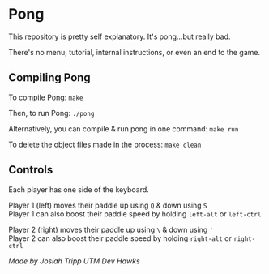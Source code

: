 # Pong

This repository is pretty self explanatory. It's pong...but really bad.

There's no menu, tutorial, internal instructions, or even an end to the game.

## Compiling Pong

To compile Pong: `make`

Then, to run Pong: `./pong`

Alternatively, you can compile & run pong in one command: `make run`

To delete the object files made in the process: `make clean`

## Controls

Each player has one side of the keyboard.

Player 1 (left) moves their paddle up using `Q` & down using `S`<br>
Player 1 can also boost their paddle speed by holding `left-alt` or `left-ctrl`

Player 2 (right) moves their paddle up using `\` & down using `'`<br>
Player 2 can also boost their paddle speed by holding `right-alt` or `right-ctrl`

*Made by Josiah Tripp*
*UTM Dev Hawks*